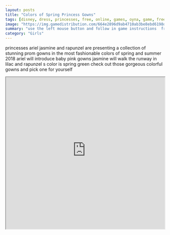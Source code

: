 ```yaml
---
layout: posts
title: "Colors of Spring Princess Gowns"
tags: [disney, dress, princesses, free, online, games, oyna, game, free, games, play, play, games]
image: "https://img.gamedistribution.com/664e2896d9ab4710ab3be8ebd6198d20-512x384.jpeg"
summary: "use the left mouse button and follow in game instructions  free online games oyna game free games play play games"
category: "Girls"
---
```


princesses ariel jasmine and rapunzel are presenting a collection of stunning prom gowns in the most fashionable colors of spring and summer 2018 ariel will introduce baby pink gowns jasmine will walk the runway in lilac and rapunzel s color is spring green check out those gorgeous colorful gowns and pick one for yourself

<iframe width="100%" height="480px;" src="https://html5.gamedistribution.com/664e2896d9ab4710ab3be8ebd6198d20/"></iframe>